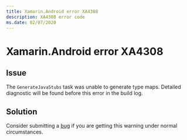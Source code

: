 ```yaml
---
title: Xamarin.Android error XA4308
description: XA4308 error code
ms.date: 02/07/2020
---
```

# Xamarin.Android error XA4308

## Issue

The `GenerateJavaStubs` task was unable to generate type maps. Detailed diagnostic will be found before this
error in the build log.

## Solution

Consider submitting a [bug][bug] if you are getting this warning under
normal circumstances.

[bug]: https://github.com/xamarin/xamarin-android/wiki/Submitting-Bugs,-Feature-Requests,-and-Pull-Requests
